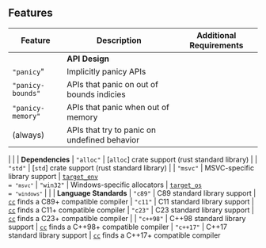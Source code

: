 ## Features
| Feature               | Description                                   | Additional Requirements |
| ----------------------| ----------------------------------------------| ------------------------|
|                       | **API Design**
| `"panicy`"            | Implicitly panicy APIs                        |
| `"panicy-bounds"`     | APIs that panic on out of bounds indicies     |
| `"panicy-memory"`     | APIs that panic when out of memory            |
| (always)              | APIs that try to panic on undefined behavior  |
|
|                       | **Dependencies**
| `"alloc"`             | [`alloc`] crate support (rust standard library) |
| `"std"`               | [`std`] crate support (rust standard library) |
| `"msvc"`              | MSVC-specific library support                 | <code>[target_env](https://doc.rust-lang.org/reference/conditional-compilation.html#target_env) = `"msvc"`</code>
| `"win32"`             | Windows-specific allocators                   | <code>[target_os](https://doc.rust-lang.org/reference/conditional-compilation.html#target_os) = `"windows"`</code>
|
|                       | **Language Standards**
| `"c89"`               | C89 standard library support                  | [`cc`](https://github.com/rust-lang/cc-rs) finds a C89+ compatible compiler
| `"c11"`               | C11 standard library support                  | [`cc`](https://github.com/rust-lang/cc-rs) finds a C11+ compatible compiler
| `"c23"`               | C23 standard library support                  | [`cc`](https://github.com/rust-lang/cc-rs) finds a C23+ compatible compiler
|
| `"c++98"`             | C++98 standard library support                | [`cc`](https://github.com/rust-lang/cc-rs) finds a C++98+ compatible compiler
| `"c++17"`             | C++17 standard library support                | [`cc`](https://github.com/rust-lang/cc-rs) finds a C++17+ compatible compiler
